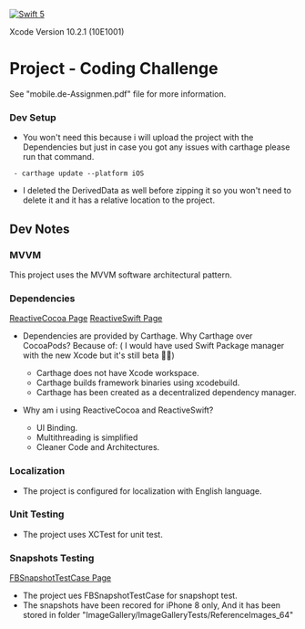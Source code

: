 [![Swift 5](https://img.shields.io/badge/Swift-5-green.svg?style=flat)](https://swift.org/)

Xcode Version 10.2.1 (10E1001)

# Project - Coding Challenge  #

See "mobile.de-Assignmen.pdf" file for more information.

 ### Dev Setup 
-  You won't need this because i will upload the project with the Dependencies but just in case you got any issues with carthage please run that command.
```
 - carthage update --platform iOS
```
- I deleted the DerivedData as well before zipping it so you won't need to delete it and it has a relative location to the project.


## Dev Notes ## 


### MVVM
This project uses the MVVM software architectural pattern. 


### Dependencies
[ReactiveCocoa Page](https://github.com/ReactiveCocoa/ReactiveCocoa)
[ReactiveSwift Page](https://github.com/ReactiveCocoa/ReactiveSwift)

- Dependencies are provided by Carthage. Why Carthage over CocoaPods? Because of: ( I would have used  Swift Package manager with the new Xcode but it's still beta 🤷‍♂)
    - Carthage does not have Xcode workspace.
    - Carthage builds framework binaries using xcodebuild.
    - Carthage has been created as a decentralized dependency manager.

- Why am i using ReactiveCocoa and ReactiveSwift?
    -  UI Binding.
    - Multithreading is simplified
    - Cleaner Code and Architectures.


### Localization
- The project is configured for localization with English language.


### Unit Testing
- The project uses XCTest for unit test.


### Snapshots Testing
 [FBSnapshotTestCase Page](https://github.com/uber/ios-snapshot-test-case)
 
- The project ues FBSnapshotTestCase for snapshopt test.
- The snapshots have been recored for iPhone 8 only, And it has been stored in folder "ImageGallery/ImageGalleryTests/ReferenceImages_64" 
